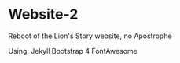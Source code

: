 # Website-2
Reboot of the Lion's Story website, no Apostrophe

Using:
Jekyll
Bootstrap 4
FontAwesome
